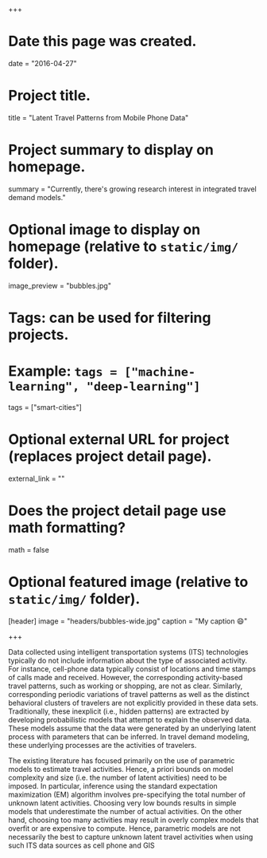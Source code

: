+++
# Date this page was created.
date = "2016-04-27"

# Project title.
title = "Latent Travel Patterns from Mobile Phone Data"

# Project summary to display on homepage.
summary = "Currently, there's growing research interest in integrated travel demand models."

# Optional image to display on homepage (relative to `static/img/` folder).
image_preview = "bubbles.jpg"

# Tags: can be used for filtering projects.
# Example: `tags = ["machine-learning", "deep-learning"]`
tags = ["smart-cities"]

# Optional external URL for project (replaces project detail page).
external_link = ""

# Does the project detail page use math formatting?
math = false

# Optional featured image (relative to `static/img/` folder).
[header]
image = "headers/bubbles-wide.jpg"
caption = "My caption :smile:"

+++

Data collected using intelligent transportation systems (ITS) technologies typically do not include information about the type of associated activity. For instance, cell-phone data typically consist of locations and time stamps of calls made and received. However, the corresponding activity-based travel patterns, such as working or shopping, are not as clear. Similarly, corresponding periodic variations of travel patterns as well as the distinct behavioral clusters of travelers are not explicitly provided in these data sets. Traditionally, these inexplicit (i.e., hidden patterns) are extracted by developing probabilistic models that attempt to explain the observed data. These models assume that the data were generated by an underlying latent process with parameters that can be inferred. In travel demand modeling, these underlying processes are the activities of travelers. 

The existing literature has focused primarily on the use of parametric models to estimate travel activities. Hence, a priori bounds on model complexity and size (i.e. the number of latent activities) need to be imposed. In particular, inference using the standard expectation maximization (EM) algorithm involves pre-specifying the total number of unknown latent activities. Choosing very low bounds results in simple models that underestimate the number of actual activities. On the other hand, choosing too many activities may result in overly complex models that overfit or are expensive to compute. Hence, parametric models are not necessarily the best to capture unknown latent travel activities when using such ITS data sources as cell phone and GIS
